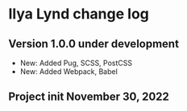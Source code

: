 # Ilya Lynd change log

## Version 1.0.0 under development

- New: Added Pug, SCSS, PostCSS
- New: Added Webpack, Babel

## Project init November 30, 2022
